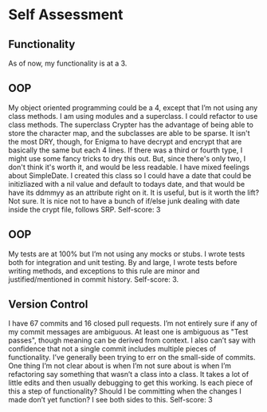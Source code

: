 # Self Assessment

## Functionality
As of now, my functionality is at a 3.

## OOP
My object oriented programming could be a 4, except that I’m not using any class methods. I am using modules and a superclass. I could refactor to use class methods. The superclass Crypter has the advantage of being able to store the character map, and the subclasses are able to be sparse. It isn't the most DRY, though, for Enigma to have decrypt and encrypt that are basically the same but each 4 lines. If there was a third or fourth type, I might use some fancy tricks to dry this out. But, since there's only two, I don't think it's worth it, and would be less readable. I have mixed feelings about SimpleDate. I created this class so I could have a date that could be initizliazed with a nil value and default to todays date, and that would be have its ddmmyy as an attribute right on it. It is useful, but is it worth the lift? Not sure. It is nice not to have a bunch of if/else junk dealing with date inside the crypt file, follows SRP. Self-score: 3

## OOP
My tests are at 100% but I’m not using any mocks or stubs. I wrote tests both for integration and unit testing. By and large, I wrote tests before writing methods, and exceptions to this rule are minor and justified/mentioned in commit history. Self-score: 3.

## Version Control
I have 67 commits and 16 closed pull requests. I’m not entirely sure if any of my commit messages are ambiguous. At least one is ambiguous as "Test passes", though meaning can be derived from context. I also can’t say with confidence that not a single commit includes multiple pieces of functionality. I’ve generally been trying to err on the small-side of commits. One thing I’m not clear about is when I’m not sure about is when I’m refactoring say something that wasn’t a class into a class. It takes a lot of little edits and then usually debugging to get this working. Is each piece of this a step of functionality? Should I be committing when the changes I made don’t yet function?  I see both sides to this. Self-score: 3 
